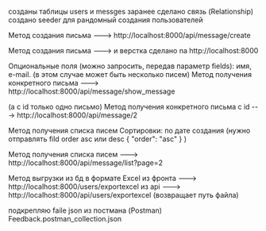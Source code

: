 созданы таблицы users и messges
заранее сделано связь (Relationship)
создано seeder для рандомный создания пользователей

Метод создания письма ---> http://localhost:8000/api/message/create

Метод создания письма ---> и верстка сделано na http://localhost:8000


Опциональные поля (можно запросить, передав параметр fields): имя, e-mail.
(в этом случае может быть несколько писем)
Метод получения конкретного письма ---> http://localhost:8000/api/message/show_message

(a с id только одно письмо)
Метод получения конкретного письма с id ---> http://localhost:8000/api/message/2


Метод получения списка писем
Cортировки: по дате создания (нужно отправлять fild order asc или desc 
    {
        "order": "asc"
    }
)

Метод получения списка писем ---> http://localhost:8000/api/message/list?page=2



Метод выгрузки из бд в формате Excel 
из фронта ---> http://localhost:8000/users/exportexcel
из api    ---> http://localhost:8000/api/users/exportexcel  (возвращает путь файла)


подкрепляю faile json из постмана (Postman)
Feedback.postman_collection.json

